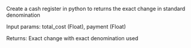 Create a cash register in python to returns the exact change in standard denomination

Input params: total_cost (Float), payment (Float)

Returns: Exact change with exact denomination used

